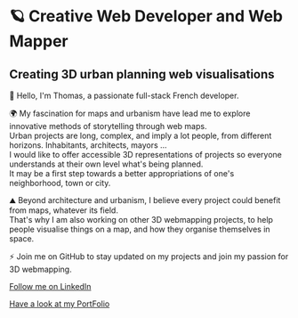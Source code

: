 

<h1>🪐 Creative Web Developer and Web Mapper </h1>
<h2> Creating 3D urban planning web visualisations</h2>


👋 Hello, I'm Thomas, a passionate full-stack French developer.

🌍 My fascination for maps and urbanism have lead me to explore innovative methods of storytelling through web maps. </br>
Urban projects are long, complex, and imply a lot people, from different horizons. Inhabitants, architects, mayors ... </br>
I would like to offer accessible 3D representations of projects so everyone understands at their own level what's being planned. </br>
It may be a first step towards a better appropriations of one's neighborhood, town or city.

⛰️ Beyond architecture and urbanism, I believe every project could benefit from maps, whatever its field. </br>
That's why I am also working on other 3D webmapping projects, to help people visualise things on a map, and how they organise themselves in space.

⚡️ Join me on GitHub to stay updated on my projects and join my passion for 3D webmapping.


<p>
<a href="https://linkedin.com/in/thomas lonjon" target="blank">
   Follow me on LinkedIn
</a>
</p>
<p>
<a href="https://thomaslonjon.netlify.app/" target="blank">
   Have a look at my PortFolio
</a>
</p>




